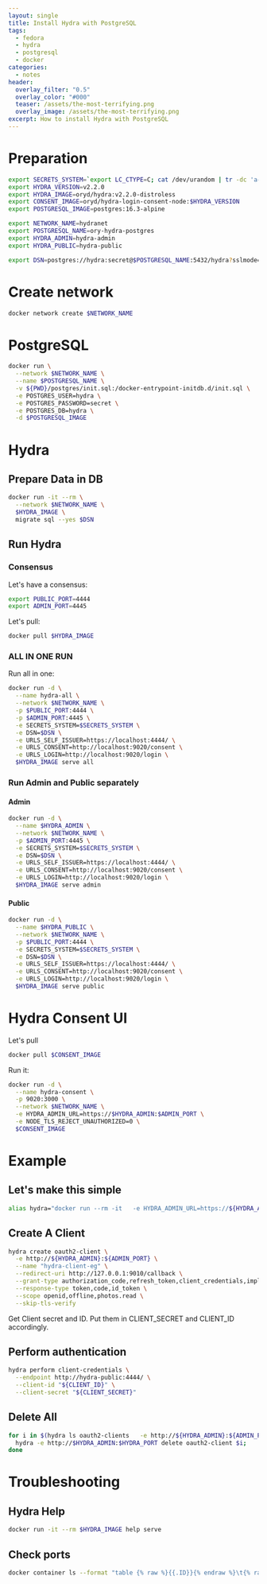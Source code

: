 ```yaml
---
layout: single
title: Install Hydra with PostgreSQL
tags:
  - fedora
  - hydra
  - postgresql
  - docker
categories:
  - notes
header:
  overlay_filter: "0.5"
  overlay_color: "#000"
  teaser: /assets/the-most-terrifying.png
  overlay_image: /assets/the-most-terrifying.png
excerpt: How to install Hydra with PostgreSQL
---
```

# Preparation

```bash
export SECRETS_SYSTEM=`export LC_CTYPE=C; cat /dev/urandom | tr -dc 'a-zA-Z0-9' | fold -w 32 | head -n 1`
export HYDRA_VERSION=v2.2.0
export HYDRA_IMAGE=oryd/hydra:v2.2.0-distroless
export CONSENT_IMAGE=oryd/hydra-login-consent-node:$HYDRA_VERSION
export POSTGRESQL_IMAGE=postgres:16.3-alpine

export NETWORK_NAME=hydranet
export POSTGRESQL_NAME=ory-hydra-postgres
export HYDRA_ADMIN=hydra-admin
export HYDRA_PUBLIC=hydra-public

export DSN=postgres://hydra:secret@$POSTGRESQL_NAME:5432/hydra?sslmode=disable
```

# Create network

```bash
docker network create $NETWORK_NAME
```

# PostgreSQL

```bash
docker run \
  --network $NETWORK_NAME \
  --name $POSTGRESQL_NAME \
  -v ${PWD}/postgres/init.sql:/docker-entrypoint-initdb.d/init.sql \
  -e POSTGRES_USER=hydra \
  -e POSTGRES_PASSWORD=secret \
  -e POSTGRES_DB=hydra \
  -d $POSTGRESQL_IMAGE
```

# Hydra

## Prepare Data in DB 

```bash
docker run -it --rm \
  --network $NETWORK_NAME \
  $HYDRA_IMAGE \
  migrate sql --yes $DSN
```

## Run Hydra

### Consensus

Let's have a consensus:

```bash
export PUBLIC_PORT=4444
export ADMIN_PORT=4445
```

Let's pull:

```bash
docker pull $HYDRA_IMAGE
```

### ALL IN ONE RUN

Run all in one:

```bash
docker run -d \
  --name hydra-all \
  --network $NETWORK_NAME \
  -p $PUBLIC_PORT:4444 \
  -p $ADMIN_PORT:4445 \
  -e SECRETS_SYSTEM=$SECRETS_SYSTEM \
  -e DSN=$DSN \
  -e URLS_SELF_ISSUER=https://localhost:4444/ \
  -e URLS_CONSENT=http://localhost:9020/consent \
  -e URLS_LOGIN=http://localhost:9020/login \
  $HYDRA_IMAGE serve all
```

### Run Admin and Public separately

#### Admin

```bash
docker run -d \
  --name $HYDRA_ADMIN \
  --network $NETWORK_NAME \
  -p $ADMIN_PORT:4445 \
  -e SECRETS_SYSTEM=$SECRETS_SYSTEM \
  -e DSN=$DSN \
  -e URLS_SELF_ISSUER=https://localhost:4444/ \
  -e URLS_CONSENT=http://localhost:9020/consent \
  -e URLS_LOGIN=http://localhost:9020/login \
  $HYDRA_IMAGE serve admin
```

#### Public

```bash
docker run -d \
  --name $HYDRA_PUBLIC \
  --network $NETWORK_NAME \
  -p $PUBLIC_PORT:4444 \
  -e SECRETS_SYSTEM=$SECRETS_SYSTEM \
  -e DSN=$DSN \
  -e URLS_SELF_ISSUER=https://localhost:4444/ \
  -e URLS_CONSENT=http://localhost:9020/consent \
  -e URLS_LOGIN=http://localhost:9020/login \
  $HYDRA_IMAGE serve public
```

# Hydra Consent UI

Let's pull

```bash
docker pull $CONSENT_IMAGE
```

Run it:

```bash
docker run -d \
  --name hydra-consent \
  -p 9020:3000 \
  --network $NETWORK_NAME \
  -e HYDRA_ADMIN_URL=https://$HYDRA_ADMIN:$ADMIN_PORT \
  -e NODE_TLS_REJECT_UNAUTHORIZED=0 \
  $CONSENT_IMAGE
```

# Example

## Let's make this simple

```bash
alias hydra="docker run --rm -it   -e HYDRA_ADMIN_URL=https://${HYDRA_ADMIN}:${ADMIN_PORT}   --network $NETWORK_NAME   ${HYDRA_IMAGE} create --help"
```

## Create A Client

```bash
hydra create oauth2-client \
  -e http://${HYDRA_ADMIN}:${ADMIN_PORT} \
  --name "hydra-client-eg" \
  --redirect-uri http://127.0.0.1:9010/callback \
  --grant-type authorization_code,refresh_token,client_credentials,implicit \
  --response-type token,code,id_token \
  --scope openid,offline,photos.read \
  --skip-tls-verify
```

Get Client secret and ID. Put them in CLIENT_SECRET and CLIENT_ID accordingly.

## Perform authentication

```bash
hydra perform client-credentials \
  --endpoint http://hydra-public:4444/ \
  --client-id "${CLIENT_ID}" \
  --client-secret "${CLIENT_SECRET}"

```

## Delete All

```bash
for i in $(hydra ls oauth2-clients   -e http://${HYDRA_ADMIN}:${ADMIN_PORT} --format json | jq -r ".items[].client_id" ) ; do 
  hydra -e http://$HYDRA_ADMIN:$HYDRA_PORT delete oauth2-client $i; 
done

```

# Troubleshooting

## Hydra Help

```bash
docker run -it --rm $HYDRA_IMAGE help serve
```

## Check ports

```bash
docker container ls --format "table {% raw %}{{.ID}}{% endraw %}\t{% raw %}{{.Names}}{% endraw %}\t{% raw %}{{.Ports}}{% endraw %}" -a
```

